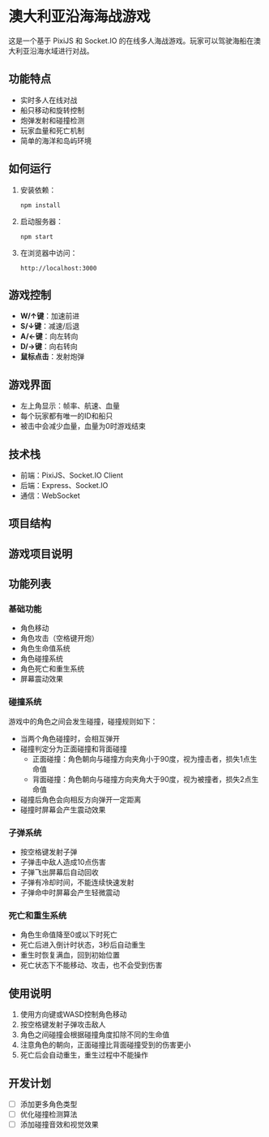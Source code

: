 # 澳大利亚沿海海战游戏

这是一个基于 PixiJS 和 Socket.IO 的在线多人海战游戏。玩家可以驾驶海船在澳大利亚沿海水域进行对战。

## 功能特点

- 实时多人在线对战
- 船只移动和旋转控制
- 炮弹发射和碰撞检测
- 玩家血量和死亡机制
- 简单的海洋和岛屿环境

## 如何运行

1. 安装依赖：
   ```
   npm install
   ```

2. 启动服务器：
   ```
   npm start
   ```

3. 在浏览器中访问：
   ```
   http://localhost:3000
   ```

## 游戏控制

- **W/↑键**：加速前进
- **S/↓键**：减速/后退
- **A/←键**：向左转向
- **D/→键**：向右转向
- **鼠标点击**：发射炮弹

## 游戏界面

- 左上角显示：帧率、航速、血量
- 每个玩家都有唯一的ID和船只
- 被击中会减少血量，血量为0时游戏结束

## 技术栈

- 前端：PixiJS、Socket.IO Client
- 后端：Express、Socket.IO
- 通信：WebSocket

## 项目结构

## 游戏项目说明

## 功能列表

### 基础功能
- 角色移动
- 角色攻击（空格键开炮）
- 角色生命值系统
- 角色碰撞系统
- 角色死亡和重生系统
- 屏幕震动效果

### 碰撞系统
游戏中的角色之间会发生碰撞，碰撞规则如下：
- 当两个角色碰撞时，会相互弹开
- 碰撞判定分为正面碰撞和背面碰撞
  - 正面碰撞：角色朝向与碰撞方向夹角小于90度，视为撞击者，损失1点生命值
  - 背面碰撞：角色朝向与碰撞方向夹角大于90度，视为被撞者，损失2点生命值
- 碰撞后角色会向相反方向弹开一定距离
- 碰撞时屏幕会产生震动效果

### 子弹系统
- 按空格键发射子弹
- 子弹击中敌人造成10点伤害
- 子弹飞出屏幕后自动回收
- 子弹有冷却时间，不能连续快速发射
- 子弹命中时屏幕会产生轻微震动

### 死亡和重生系统
- 角色生命值降至0或以下时死亡
- 死亡后进入倒计时状态，3秒后自动重生
- 重生时恢复满血，回到初始位置
- 死亡状态下不能移动、攻击，也不会受到伤害

## 使用说明
1. 使用方向键或WASD控制角色移动
2. 按空格键发射子弹攻击敌人
3. 角色之间碰撞会根据碰撞角度扣除不同的生命值
4. 注意角色的朝向，正面碰撞比背面碰撞受到的伤害更小
5. 死亡后会自动重生，重生过程中不能操作

## 开发计划
- [ ] 添加更多角色类型
- [ ] 优化碰撞检测算法
- [ ] 添加碰撞音效和视觉效果